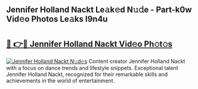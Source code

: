 ## Jennifer Holland Nackt Le𝚊k𝚎d N𝚞𝚍e - Part-k0w Vid𝚎o Photos Le𝚊ks I9n4u

# <h2><a href="http://fb9vkj.evod.top/?m=Jennifer+Holland+Nackt">🔗 👉🔴 Jennifer Holland Nackt Vid𝚎o Ph𝚘t𝚘s</a></h2>

[![Jennifer Holland Nackt N𝚞d𝚎s](https://i.imgur.com/8V9OHl7.gif)](http://fb9vkj.evod.top/?m=Jennifer+Holland+Nackt)
Content creator Jennifer Holland Nackt with a focus on dance trends and lifestyle snippets. Exceptional talent Jennifer Holland Nackt, recognized for their remarkable skills and achievements in the world of entertainment. 
